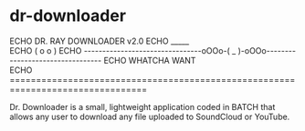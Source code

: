 # dr-downloader

ECHO                             DR. RAY DOWNLOADER v2.0
ECHO                                      _____  
ECHO                                     ( o o )
ECHO --------------------------------oOOo-( _ )-oOOo---------------------------------
ECHO                               WHATCHA      WANT               
ECHO ================================================================================

Dr. Downloader is a small, lightweight application coded in BATCH that allows any user to download any file uploaded to SoundCloud or YouTube. 
